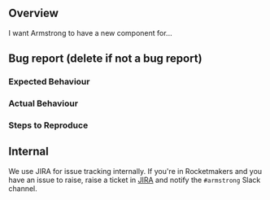 ## Overview

I want Armstrong to have a new component for...

## Bug report (delete if not a bug report)

### Expected Behaviour

### Actual Behaviour

### Steps to Reproduce

## Internal

We use JIRA for issue tracking internally. If you're in Rocketmakers and you have an issue to raise, raise a ticket in [JIRA](https://rocketmakers.atlassian.net/jira/software/projects/HM/boards/172) and notify the `#armstrong` Slack channel.
